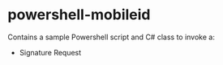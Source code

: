 powershell-mobileid
============

Contains a sample Powershell script and C# class to invoke a:

* Signature Request
